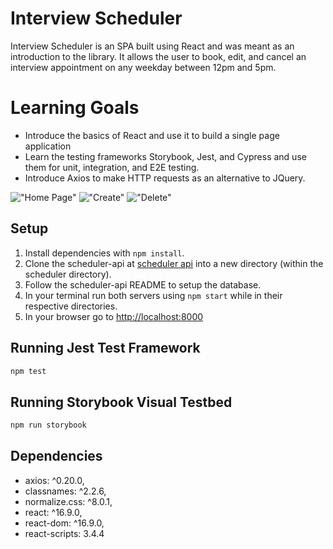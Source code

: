 # Interview Scheduler

Interview Scheduler is an SPA built using React and was meant as an introduction to the library. It allows the user to book, edit, and cancel an interview appointment on any weekday between 12pm and 5pm.

# Learning Goals
* Introduce the basics of React and use it to build a single page application
* Learn the testing frameworks Storybook, Jest, and Cypress and use them for unit, integration, and E2E testing.
* Introduce Axios to make HTTP requests as an alternative to JQuery.


!["Home Page"](https://github.com/ItsGentleBen/scheduler/blob/master/public/images/Display.png)
!["Create"](https://github.com/ItsGentleBen/scheduler/blob/master/public/images/Create.png)
!["Delete"](https://github.com/ItsGentleBen/scheduler/blob/master/public/images/Delete.png)

## Setup

1. Install dependencies with `npm install`.
2. Clone the scheduler-api at [scheduler api](https://github.com/ItsGentleBen/scheduler-api) into a new directory (within the scheduler directory).
3. Follow the scheduler-api README to setup the database.
4. In your terminal run both servers using `npm start` while in their respective directories.
5. In your browser go to [http://localhost:8000](http://localhost:8000)

## Running Jest Test Framework

```sh
npm test
```

## Running Storybook Visual Testbed

```sh
npm run storybook
```

## Dependencies

* axios: ^0.20.0,
* classnames: ^2.2.6,
* normalize.css: ^8.0.1,
* react: ^16.9.0,
* react-dom: ^16.9.0,
* react-scripts: 3.4.4
